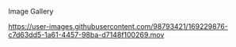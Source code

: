 Image Gallery


https://user-images.githubusercontent.com/98793421/169229876-c7d63dd5-1a61-4457-98ba-d7148f100269.mov

